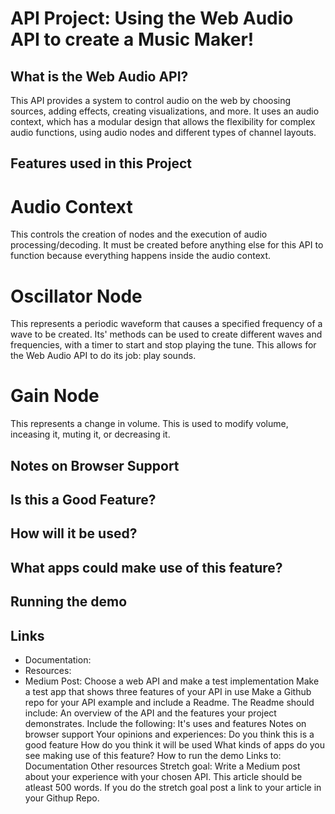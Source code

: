# API Project: Using the Web Audio API to create a Music Maker!

## What is the Web Audio API?

This API provides a system to control audio on the web by choosing sources, adding effects, creating visualizations, and more.
It uses an audio context, which has a modular design that allows the flexibility for complex audio functions, using audio nodes and different types of channel layouts.

## Features used in this Project

# Audio Context
This controls the creation of nodes and the execution of audio processing/decoding.
It must be created before anything else for this API to function because everything happens inside the audio context.

    
# Oscillator Node
This represents a periodic waveform that causes a specified frequency of a wave to be created.
Its' methods can be used to create different waves and frequencies, with a timer to start and stop playing the tune.
This allows for the Web Audio API to do its job: play sounds.

# Gain Node
This represents a change in volume. This is used to modify volume, inceasing it, muting it, or decreasing it.

## Notes on Browser Support


## Is this a Good Feature?

## How will it be used?

## What apps could make use of this feature?

## Running the demo

## Links
- Documentation: 
- Resources:
- Medium Post: 
Choose a web API and make a test implementation
Make a test app that shows three features of your API in use
Make a Github repo for your API example and include a Readme. The Readme should include:
An overview of the API and the features your project demonstrates. Include the following:
It's uses and features
Notes on browser support
Your opinions and experiences:
Do you think this is a good feature
How do you think it will be used
What kinds of apps do you see making use of this feature?
How to run the demo
Links to:
Documentation
Other resources
Stretch goal: Write a Medium post about your experience with your chosen API. This article should be atleast 500 words. If you do the stretch goal post a link to your article in your Githup Repo.